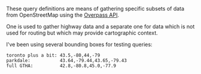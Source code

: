 These query definitions are means of gathering specific subsets of data from OpenStreetMap using the [Overpass API](https://wiki.openstreetmap.org/wiki/Overpass_API/Overpass_QL). 

One is used to gather highway data and a separate one for data which is not used for routing but which may provide cartographic context. 

I've been using several bounding boxes for testing queries:

````
toronto plus a bit: 43.5,-80,44,-79
parkdale:           43.64,-79.44,43.65,-79.43
full GTHA:          42.8,-80.8,45.0,-77.9
````
